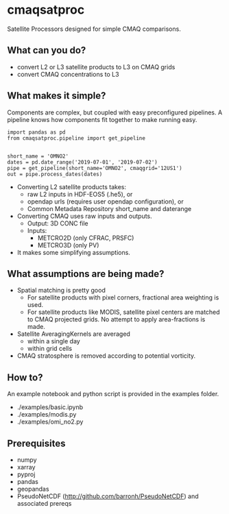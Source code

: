 # cmaqsatproc

Satellite Processors designed for simple CMAQ comparisons.

## What can you do?

* convert L2 or L3 satellite products to L3 on CMAQ grids
* convert CMAQ concentrations to L3

## What makes it simple?

Components are complex, but coupled with easy preconfigured
pipelines. A pipeline knows how components fit together to make
running easy.

```
import pandas as pd
from cmaqsatproc.pipeline import get_pipeline


short_name = 'OMNO2'
dates = pd.date_range('2019-07-01', '2019-07-02')
pipe = get_pipeline(short_name='OMNO2', cmaqgrid='12US1')
out = pipe.process_dates(dates)
```

* Converting L2 satellite products takes:
  * raw L2 inputs in HDF-EOS5 (.he5), or
  * opendap urls (requires user opendap configuration), or
  * Common Metadata Repository short_name and daterange
* Converting CMAQ uses raw inputs and outputs.
  * Output: 3D CONC file
  * Inputs:
    * METCRO2D (only CFRAC, PRSFC)
    * METCRO3D (only PV)
* It makes some simplifying assumptions.

## What assumptions are being made?

* Spatial matching is pretty good
  * For satellite products with pixel corners, fractional area weighting is used.
  * For satellite products like MODIS, satellite pixel centers are matched to CMAQ projected grids. No attempt to apply area-fractions is made.
* Satellite AveragingKernels are averaged
  * within a single day
  * within grid cells
* CMAQ stratosphere is removed according to potential vorticity.

## How to?

An example notebook and python script is provided in the examples folder.

* ./examples/basic.ipynb
* ./examples/modis.py
* ./examples/omi_no2.py

## Prerequisites

* numpy
* xarray
* pyproj
* pandas
* geopandas
* PseudoNetCDF (http://github.com/barronh/PseudoNetCDF) and associated prereqs
